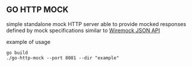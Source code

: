 ## GO HTTP MOCK
simple standalone mock HTTP server able to provide mocked responses defined by 
mock specifications similar to [Wiremock JSON API](https://wiremock.org/docs/stubbing/)

example of usage
```
go build 
./go-http-mock --port 8081 --dir "example"
```